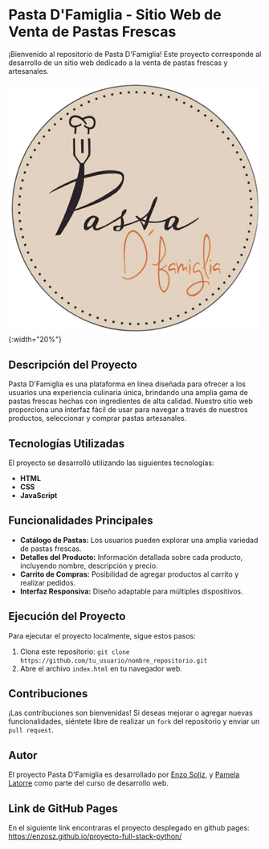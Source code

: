 # Pasta D'Famiglia - Sitio Web de Venta de Pastas Frescas

¡Bienvenido al repositorio de Pasta D'Famiglia! Este proyecto corresponde al desarrollo de un sitio web dedicado a la venta de pastas frescas y artesanales.

![Logo de Pasta D'Famiglia](assets/img/logo.png){:width="20%"}

## Descripción del Proyecto

Pasta D'Famiglia es una plataforma en línea diseñada para ofrecer a los usuarios una experiencia culinaria única, brindando una amplia gama de pastas frescas hechas con ingredientes de alta calidad. Nuestro sitio web proporciona una interfaz fácil de usar para navegar a través de nuestros productos, seleccionar y comprar pastas artesanales.

## Tecnologías Utilizadas

El proyecto se desarrolló utilizando las siguientes tecnologías:

- **HTML**
- **CSS**
- **JavaScript**

## Funcionalidades Principales

- **Catálogo de Pastas:** Los usuarios pueden explorar una amplia variedad de pastas frescas.
- **Detalles del Producto:** Información detallada sobre cada producto, incluyendo nombre, descripción y precio.
- **Carrito de Compras:** Posibilidad de agregar productos al carrito y realizar pedidos.
- **Interfaz Responsiva:** Diseño adaptable para múltiples dispositivos.

## Ejecución del Proyecto

Para ejecutar el proyecto localmente, sigue estos pasos:

1. Clona este repositorio: `git clone https://github.com/tu_usuario/nombre_repositorio.git`
2. Abre el archivo `index.html` en tu navegador web.

## Contribuciones

¡Las contribuciones son bienvenidas! Si deseas mejorar o agregar nuevas funcionalidades, siéntete libre de realizar un `fork` del repositorio y enviar un `pull request`.

## Autor

El proyecto Pasta D'Famiglia es desarrollado por [Enzo Soliz](https://github.com/EnzoSz), y [Pamela Latorre](https://github.com/PamelaLatorre) como parte del curso de desarrollo web.

## Link de GitHub Pages

En el siguiente link encontraras el proyecto desplegado en github pages: https://enzosz.github.io/proyecto-full-stack-python/
